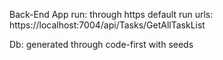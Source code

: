 Back-End App run: through https default run
urls: https://localhost:7004/api/Tasks/GetAllTaskList

Db: generated through code-first with seeds
